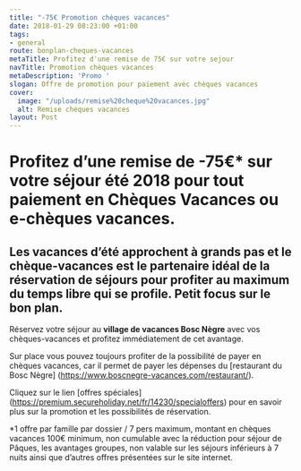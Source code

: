 ```yaml
---
title: "-75€ Promotion chèques vacances"
date: 2018-01-29 08:23:00 +01:00
tags:
- general
route: bonplan-cheques-vacances
metaTitle: Profitez d'une remise de 75€ sur votre sejour
navTitle: Promotion chèques vacances
metaDescription: 'Promo '
slogan: Offre de promotion pour paiement avec chèques vacances
cover:
  image: "/uploads/remise%20cheque%20vacances.jpg"
  alt: Remise cheques vacances
layout: Post
---
```


# Profitez d’une remise de -75€* sur votre séjour été 2018 pour tout paiement en Chèques Vacances ou e-chèques vacances. 

## Les vacances d’été approchent à grands pas et le chèque-vacances est le partenaire idéal de la réservation de séjours pour profiter au maximum du temps libre qui se profile. Petit focus sur le bon plan. 

Réservez votre séjour au **village de vacances Bosc Nègre** avec vos chèques-vacances et profitez immédiatement de cet avantage. 

Sur place vous pouvez toujours profiter de la possibilité de payer en chèques vacances, car il permet de payer les dépenses du [restaurant du Bosc Nègre] (https://www.boscnegre-vacances.com/restaurant/). 


Cliquez sur le lien [offres spéciales] (https://premium.secureholiday.net/fr/14230/specialoffers) pour en savoir plus sur la promotion et les possibilités de réservation. 


*1 offre par famille par dossier / 7 pers maximum, montant en chèques vacances 100€ minimum, non cumulable avec la réduction pour séjour de Pâques, les avantages groupes, non valable sur les séjours inférieurs à 7 nuits ainsi que d’autres offres présentées sur le site internet.
